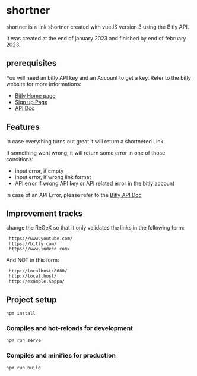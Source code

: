 # shortner
shortner is a link shortner created with vueJS version 3 using the Bitly API.

It was created at the end of january 2023 and finished by end of february 2023.

## prerequisites
You will need an bitly API key and an Account to get a key. Refer to the bitly website for more informations:

- [Bitly Home page](https://bitly.com/ "Bitly Home Page")
- [Sign up Page](https://bitly.com/a/sign_up/ "Sign up page Bitly")
- [API Doc](https://dev.bitly.com/ "Bitly API Documentation 4.0.0")


## Features
In case everything turns out great it will return a shortnered Link

If something went wrong, it will return some error in one of those conditions: 
- input error, if empty
- input error, if wrong link format
- API error if wrong API key or API related error in the bitly account

In case of an API Error, please refer to the [Bitly API Doc](https://dev.bitly.com/ "API Documentation 4.0.0")

## Improvement tracks
change the ReGeX so that it only validates the links in the following form:
```
 https://www.youtube.com/
 https://bitly.com/
 https://www.indeed.com/
```
And NOT in this form:
```
 http://localhost:8080/
 http://local.host/
 http://example.Kappa/
```

## Project setup

```
npm install
```

### Compiles and hot-reloads for development
```
npm run serve
```

### Compiles and minifies for production
```
npm run build
```
